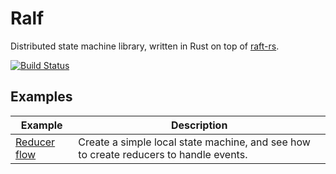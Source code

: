 # Ralf

Distributed state machine library, written in Rust on top of [raft-rs](https://github.com/pingcap/raft-rs).

[![Build Status](https://travis-ci.org/Xide/ralf.svg?branch=master)](https://travis-ci.org/Xide/ralf)

## Examples

| Example                            | Description                                                                           |
| ---------------------------------- | ------------------------------------------------------------------------------------- |
| [Reducer flow](./examples/main.rs) | Create a simple local state machine, and see how to create reducers to handle events. |
